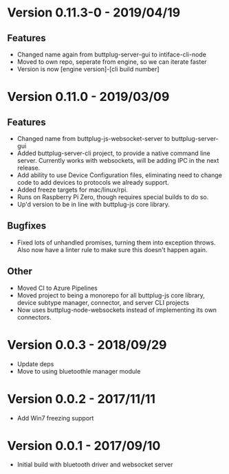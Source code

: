 # Version 0.11.3-0 - 2019/04/19

## Features

- Changed name again from buttplug-server-gui to intiface-cli-node
- Moved to own repo, seperate from engine, so we can iterate faster
- Version is now [engine version]-[cli build number]

# Version 0.11.0 - 2019/03/09

## Features

- Changed name from buttplug-js-websocket-server to
  buttplug-server-gui
- Added buttplug-server-cli project, to provide a native command line
  server. Currently works with websockets, will be adding IPC in the
  next release.
- Add ability to use Device Configuration files, eliminating need to
  change code to add devices to protocols we already support.
- Added freeze targets for mac/linux/rpi.
- Runs on Raspberry Pi Zero, though requires special builds to do so.
- Up'd version to be in line with buttplug-js core library.

## Bugfixes

- Fixed lots of unhandled promises, turning them into exception
  throws. Also now have a linter rule to make sure this doesn't happen
  again.

## Other

- Moved CI to Azure Pipelines
- Moved project to being a monorepo for all buttplug-js core library,
  device subtype manager, connector, and server CLI projects
- Now uses buttplug-node-websockets instead of implementing its own
  connectors.

# Version 0.0.3 - 2018/09/29

- Update deps
- Move to using bluetoothle manager module

# Version 0.0.2 - 2017/11/11

- Add Win7 freezing support

# Version 0.0.1 - 2017/09/10

- Initial build with bluetooth driver and websocket server
